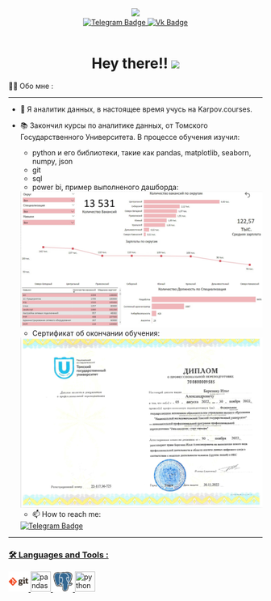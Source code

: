 <div id="header" align="center">
  <img src="https://media.giphy.com/media/M9gbBd9nbDrOTu1Mqx/giphy.gif" width="100"/>
</div>
<div id="badges" align="center">
  <a href="https://t.me/Bereza_ne_derevo">
    <img src="https://img.shields.io/badge/t.me/Bereza_ne_derevo-blue?logo=Telegram&logoColor=white" alt="Telegram Badge"/
  </a>
  <a href="https://vk.com/bereza_ne_derevo">
    <img src="https://img.shields.io/badge/Vk-blue?logo=Vk&logoColor=white" alt="Vk Badge"/>
  </a>
</div>
<div align="center">
  <img src="https://komarev.com/ghpvc/?username=mouse1500&style=flat-square&color=blue" alt=""/>
  <h1>
  Hey there!!
  <img src="https://media.giphy.com/media/hvRJCLFzcasrR4ia7z/giphy.gif" width="30px"/>
</h1>
</div>

:man_technologist: Обо мне :

---
- :telescope: Я аналитик данных, в настоящее время учусь на Karpov.courses.
  
- :books: Закончил курсы по аналитике данных, от Томского Государственного Университета.
  В процессе обучения изучил:
  - python и его библиотеки, такие как pandas, matplotlib, seaborn, numpy, json
  - git
  - sql
  - power bi, пример выполненого дашборда:
  
  <div>
    <img src="https://github.com/mouse1500/mouse1500/blob/main/Dashboard%20.jpg" width="500">
  </div>
  
  - Сертификат об окончании обучения:
  <div>
    <img src="https://github.com/mouse1500/mouse1500/blob/main/%D0%B4%D0%B8%D0%BF%D0%BB%D0%BE%D0%BC.jpg" width="500">
  </div>

  - :mailbox: How to reach me:
  <div>
    <a href="https://t.me/Bereza_ne_derevo">
      <img src="https://img.shields.io/badge/t.me/Bereza_ne_derevo-blue?logo=Telegram&logoColor=white" alt="Telegram Badge"/
    </a>
  </div>
---

### :hammer_and_wrench: Languages and Tools :
<div>
  <img src="https://github.com/devicons/devicon/blob/master/icons/git/git-original-wordmark.svg" title="Git" **alt="Git" width="40" height="40"/>
  <img scr="https://github.com/devicons/devicon/blob/master/icons/pandas/pandas-original-wordmark.svg" title="pandas" **alt="pandas" width="40" height="40"/>
  <img src="https://github.com/devicons/devicon/blob/master/icons/postgresql/postgresql-original.svg" title="postgresql" **alt="postgresql" width="40" height="40"/>
  <img scr="https://github.com/devicons/devicon/blob/master/icons/python/python-original.svg" title="python" **alt="python" width="40" height="40"/>
</div>
